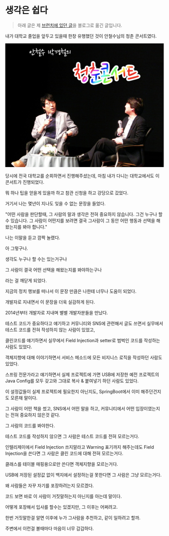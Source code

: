# 생각은 쉽다

> 아래 글은 제 [브런치에 있던 글](https://brunch.co.kr/@jojoldu/38)을 블로그로 옮긴 글입니다.

내가 대학교 졸업을 앞두고 있을때 한창 유행했던 것이 안철수님의 청춘 콘서트였다.

![intro](./images/intro.png)

당시에 전국 대학교를 순회하면서 진행해주셨는데, 마침 내가 다니는 대학교에서도 이 콘서트가 진행되었다.  
  
뭐 하나 팁을 얻을게 있을까 하고 참관 신청을 하고 강당으로 갔었다.  
  
거기서 나는 몇년이 지나도 잊을 수 없는 문장을 들었다.

 

"어떤 사람을 판단할때, 그 사람의 말과 생각은 전혀 중요하지 않습니다.
그건 누구나 할 수 있습니다.
그 사람이 어떤지를 보려면 결국 그사람이 그 동안 어떤 행동과 선택을 해왔는지를 봐야 합니다."


나는 이말을 듣고 깜짝 놀랬다.

아 그렇구나.

생각도 누구나 할 수는 있는거구나

그 사람이 결국 어떤 선택을 해왔는지를 봐야하는구나

라는 걸 깨닫게 되었다.



지금의 정치 행보를 떠나서 이 문장 만큼은 나한테 너무나 도움이 되었다.


개발자로 지내면서 이 문장을 더욱 실감하게 된다.

2014년부터 개발자로 지내며 별별 개발자분들을 만났다.



테스트 코드가 중요하다고 얘기하고 커뮤니티와 SNS에 관련해서 글도 쓰면서 실무에서 테스트 코드를 전혀 작성하지 않는 사람이 있었고,

클린코드를 얘기하면서 실무에서 Field Injection과 setter로 범벅인 코드를 작성하는 사람도 있었다.

객체지향에 대해 이야기하면서 서비스 메소드에 모든 비지니스 로직을 작성하던 사람도 있었다.

스프링 전문가라고 얘기하면서 실제 프로젝트에 가면 USB에 저장한 예전 프로젝트의 Java Config를 모두 갖고와 그대로 복사 & 붙여넣기 하던 사람도 있었다.

이 설정값들이 실제 프로젝트에 필요한지 아닌지도, SpringBoot에서 이미 해주던건지도 모른채 말이다.



그 사람이 어떤 책을 썼고, SNS에서 어떤 말을 하고, 커뮤니티에서 어떤 입장이였는지는 전혀 중요하지 않은것 같다.


그 사람의 코드를 봐야한다.

테스트 코드를 작성하지 않으면 그 사람은 테스트 코드를 전혀 모르는거다.

인텔리제이에서 Field Injection 쓰지말라고 Warning 표기까지 해주는데도 Field Injection을 쓴다면 그 사람은 클린 코드에 대해 전혀 모르는거다.

클래스를 테이블 매핑용으로만 쓴다면 객체지향을 모르는거다.

USB에 저장된 설정값 없이 백지에서 설정하는걸 못한다면 그 사람은 그냥 모르는거다.



왜 사람들은 자꾸 자기를 포장하려는지 모르겠다.

코드 보면 바로 이 사람이 거짓말하는지 아닌지를 아는데 말이다.

어떻게 포장해서 입사를 할수는 있겠지만, 그 이후는 어쩌려고.

한번 거짓말한걸 알면 이후에 누가 그사람을 추천하고, 같이 일하려고 할까.



주변에서 이런걸 볼때마다 마음이 너무 갑갑하다.